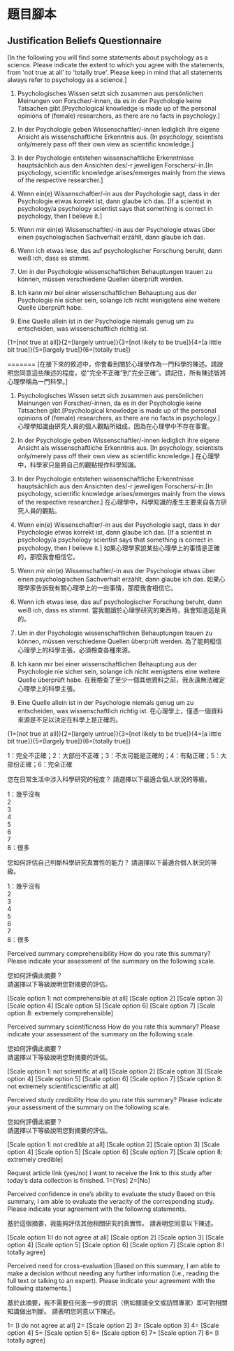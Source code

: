 # 題目腳本

## Justification Beliefs Questionnaire

[In the following you will find some statements about psychology as a science. Please indicate the extent to which you agree with the statements, from 'not true at all' to 'totally true'. Please keep in mind that all statements always refer to psychology as a science.] 

1. Psychologisches Wissen setzt sich zusammen aus persönlichen  Meinungen von Forscher/-innen, da es in der Psychologie keine  Tatsachen gibt.[Psychological knowledge is made up of the personal opinions of (female) researchers, as there are no facts in psychology.]

2. In der Psychologie geben Wissenschaftler/-innen lediglich ihre eigene Ansicht als wissenschaftliche Erkenntnis aus. [In psychology, scientists only/merely pass off their own view as scientific knowledge.]

3. In der Psychologie entstehen wissenschaftliche Erkenntnisse  hauptsächlich aus den Ansichten des/-r jeweiligen Forschers/-in.[In psychology, scientific knowledge arises/emerges mainly from the views of the respective researcher.] 

4. Wenn ein(e) Wissenschaftler/-in aus der Psychologie sagt, dass  in der Psychologie etwas korrekt ist, dann glaube ich das. [If a scientist in psychology/a psychology scientist says that something is correct in psychology, then I believe it.]

5. Wenn mir ein(e) Wissenschaftler/-in aus der Psychologie etwas über einen psychologischen Sachverhalt erzählt, dann glaube ich das. 

6. Wenn ich etwas lese, das auf psychologischer Forschung beruht,  dann weiß ich, dass es stimmt. 

7. Um in der Psychologie wissenschaftlichen Behauptungen trauen zu können, müssen verschiedene Quellen überprüft werden. 

8. Ich kann mir bei einer wissenschaftlichen Behauptung aus der Psychologie nie sicher sein, solange ich nicht wenigstens eine weitere Quelle überprüft habe. 

9. Eine Quelle allein ist in der Psychologie niemals genug um zu  entscheiden, was wissenschaftlich richtig ist. 

{1=[not true at all]}{2=[largely untrue]}{3=[not likely to be true]}{4=[a little bit true]}{5=[largely true]}{6=[totally true]}

=======
[在接下來的敘述中，你會看到關於心理學作為一門科學的陳述。請說明您同意這些陳述的程度，從“完全不正確”到“完全正確”。請記住，所有陳述皆將心理學稱為一門科學。]

1. Psychologisches Wissen setzt sich zusammen aus persönlichen  Meinungen von Forscher/-innen, da es in der Psychologie keine  Tatsachen gibt.[Psychological knowledge is made up of the personal opinions of (female) researchers, as there are no facts in psychology.]
心理學知識由研究人員的個人觀點所組成，因為在心理學中不存在事實。

2. In der Psychologie geben Wissenschaftler/-innen lediglich ihre eigene Ansicht als wissenschaftliche Erkenntnis aus. [In psychology, scientists only/merely pass off their own view as scientific knowledge.]
在心理學中，科學家只是將自己的觀點視作科學知識。

3. In der Psychologie entstehen wissenschaftliche Erkenntnisse  hauptsächlich aus den Ansichten des/-r jeweiligen Forschers/-in.[In psychology, scientific knowledge arises/emerges mainly from the views of the respective researcher.] 
在心理學中，科學知識的產生主要來自各方研究人員的觀點。

4. Wenn ein(e) Wissenschaftler/-in aus der Psychologie sagt, dass  in der Psychologie etwas korrekt ist, dann glaube ich das. [If a scientist in psychology/a psychology scientist says that something is correct in psychology, then I believe it.]
如果心理學家說某些心理學上的事情是正確的，那麼我會相信它。

5. Wenn mir ein(e) Wissenschaftler/-in aus der Psychologie etwas über einen psychologischen Sachverhalt erzählt, dann glaube ich das. 
如果心理學家告訴我有關心理學上的一些事情，那麼我會相信它。

6. Wenn ich etwas lese, das auf psychologischer Forschung beruht,  dann weiß ich, dass es stimmt. 
當我閱讀於心理學研究的東西時，我會知道這是真的。

7. Um in der Psychologie wissenschaftlichen Behauptungen trauen zu können, müssen verschiedene Quellen überprüft werden. 
為了能夠相信心理學上的科學主張，必須檢查各種來源。

8. Ich kann mir bei einer wissenschaftlichen Behauptung aus der Psychologie nie sicher sein, solange ich nicht wenigstens eine weitere Quelle überprüft habe. 
在我檢查了至少一個其他資料之前，我永遠無法確定心理學上的科學主張。

9. Eine Quelle allein ist in der Psychologie niemals genug um zu  entscheiden, was wissenschaftlich richtig ist. 
在心理學上，僅憑一個資料來源是不足以決定在科學上是正確的。

{1=[not true at all]}{2=[largely untrue]}{3=[not likely to be true]}{4=[a little bit true]}{5=[largely true]}{6=[totally true]}

1：完全不正確；2：大部份不正確；3：不太可能是正確的；4：有點正確；5：大部份正確；6：完全正確

您在日常生活中涉入科學研究的程度？ 請選擇以下最適合個人狀況的等級。

1：幾乎沒有<br/> 2 <br/> 3 <br/> 4 <br/> 5 <br/> 6 <br/> 7 <br/> 8：很多

您如何評估自己判斷科學研究真實性的能力？ 請選擇以下最適合個人狀況的等級。	

1：幾乎沒有<br/> 2 <br/> 3 <br/> 4 <br/> 5 <br/> 6 <br/> 7 <br/> 8：很多


Perceived summary comprehensibility
How do you rate this summary? Please indicate your assessment of the summary on the following scale.

您如何評價此摘要？ <br/>請選擇以下等級說明您對摘要的評估。

[Scale option 1: not comprehensible at all]
[Scale option 2]
[Scale option 3]
[Scale option 4]
[Scale option 5]
[Scale option 6]
[Scale option 7]
[Scale option 8: extremely comprehensible]

Perceived summary scientificness
How do you rate this summary? Please indicate your assessment of the summary on the following scale.

您如何評價此摘要？ <br/>請選擇以下等級說明您對摘要的評估。


[Scale option 1: not scientific at all]
[Scale option 2]
[Scale option 3]
[Scale option 4]
[Scale option 5]
[Scale option 6]
[Scale option 7]
[Scale option 8: not extremely scientificscientific at all]

Perceived study credibility
How do you rate this summary? Please indicate your assessment of the summary on the following scale.

您如何評價此摘要？ <br/>請選擇以下等級說明您對摘要的評估。

[Scale option 1: not credible at all]
[Scale option 2]
[Scale option 3]
[Scale option 4]
[Scale option 5]
[Scale option 6]
[Scale option 7]
[Scale option 8: extremely credible]

Request article link (yes/no)
I want to receive the link to this study after today’s data collection is finished.
1=[Yes]
2=[No]


Perceived confidence in one’s ability to evaluate the study 
Based on this summary, I am able to evaluate the veracity of the corresponding study. Please indicate your agreement with the following statements.

基於這個摘要，我能夠評估其他相關研究的真實性。 請表明您同意以下陳述。

[Scale option 1:I do not agree at all]
[Scale option 2]
[Scale option 3]
[Scale option 4]
[Scale option 5]
[Scale option 6] 
[Scale option 7]
[Scale option 8:I totally agree]


Perceived need for cross-evaluation 
[Based on this summary, I am able to make a decision without needing any further information (i.e., reading the full text or talking to an expert). Please indicate your agreement with the following statements.]

基於此摘要，我不需要任何進一步的資訊（例如閱讀全文或訪問專家）即可對相關知識做出判斷。 請表明您同意以下陳述。

1= [I do not agree at all]
2= [Scale option 2]
3= [Scale option 3]
4= [Scale option 4]
5= [Scale option 5]
6= [Scale option 6]
7= [Scale option 7]
8= [I totally agree]


